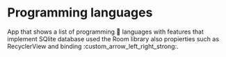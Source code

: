 # Programming languages

App that shows a list of programming :iphone:  languages with features that implement SQlite database used the Room library also propierties such as RecyclerView and binding :custom_arrow_left_right_strong:.


